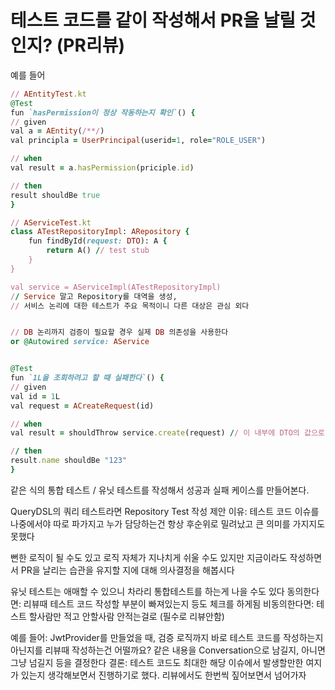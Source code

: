 # 테스트 코드를 같이 작성해서 PR을 날릴 것인지? (PR리뷰)

예를 들어
```ruby
// AEntityTest.kt
@Test
fun `hasPermission이 정상 작동하는지 확인`() {
// given
val a = AEntity(/**/)
val principla = UserPrincipal(userid=1, role="ROLE_USER")

// when
val result = a.hasPermission(priciple.id)

// then
result shouldBe true
}

// AServiceTest.kt
class ATestRepositoryImpl: ARepository {
	fun findById(request: DTO): A {
		return A() // test stub
	}
}

val service = AServiceImpl(ATestRepositoryImpl) 
// Service 말고 Repository를 대역을 생성, 
// 서비스 논리에 대한 테스트가 주요 목적이니 다른 대상은 관심 외다


// DB 논리까지 검증이 필요할 경우 실제 DB 의존성을 사용한다
or @Autowired service: AService


@Test
fun `1L을 조회하려고 할 때 실패한다`() {
// given
val id = 1L
val request = ACreateRequest(id)

// when
val result = shouldThrow service.create(request) // 이 내부에 DTO의 값으로 Throw 하는 과정이 있었다면 반드시 테스트

// then
result.name shouldBe "123"
}

```

같은 식의 통합 테스트 / 유닛 테스트를 작성해서 성공과 실패 케이스를 만들어본다. 

QueryDSL의 쿼리 테스트라면 Repository Test 작성
제안 이유: 테스트 코드 이슈를 나중에서야 따로 파가지고 누가 담당하는건 항상 후순위로 밀려났고 큰 의미를 가지지도 못했다

뻔한 로직이 될 수도 있고 로직 자체가 지나치게 쉬울 수도 있지만
지금이라도 작성하면서 PR을 날리는 습관을 유지할 지에 대해 의사결정을 해봅시다

유닛 테스트는 애매할 수 있으니 차라리 통합테스트를 하는게 나을 수도 있다
동의한다면: 리뷰때 테스트 코드 작성할 부분이 빠져있는지 등도 체크를 하게됨
비동의한다면: 테스트 할사람만 적고 안할사람 안적는걸로 (필수로 리뷰안함)

예를 들어: 
JwtProvider를 만들었을 때, 검증 로직까지 바로 테스트 코드를 작성하는지 아닌지를 리뷰때 작성하는건 어떨까요? 같은 내용을 Conversation으로 남길지, 아니면 그냥 넘길지 등을 결정한다
결론: 테스트 코드도 최대한 해당 이슈에서 발생할만한 여지가 있는지 생각해보면서 진행하기로 했다. 리뷰에서도 한번씩 짚어보면서 넘어가자

